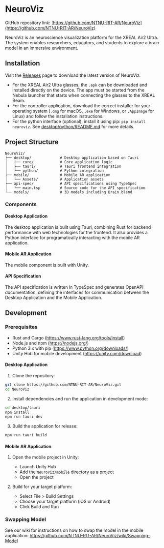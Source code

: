 # NeuroViz

GitHub repository link: [https://github.com/NTNU-RIT-AR/NeuroViz](https://github.com/NTNU-RIT-AR/NeuroViz)

NeuroViz is an neuroscience visualization platform for the XREAL Air2 Ultra. The system enables researchers, educators, and students to explore a brain model in an immersive environment.

## Installation

Visit the [Releases](https://github.com/NTNU-RIT-AR/NeuroViz/releases/) page to download the latest version of NeuroViz.

- For the XREAL Air2 Ultra glasses, the `.apk` can be downloaded and installed directly on the device. The app must be started from the Nebula launcher that starts when connecting the glasses to the XREAL Beam.
- For the controller application, download the correct installer for your operating system (`.dmg` for macOS, `.exe` for Windows, or `.AppImage` for Linux) and follow the installation instructions.
- For the python interface (optional), install it using pip: `pip install neuroviz`. See [desktop/python/README.md](desktop/python/README.md) for more details.

## Project Structure

```
NeuroViz/
├── desktop/             # Desktop application based on Tauri
│   ├── core/            # Core application logic
│   ├── tauri/           # Tauri frontend integration
│   └── python/          # Python integration
├── mobile/              # Mobile AR application
│   └── Assets/          # Application assets
├── api-spec/            # API specifications using TypeSpec
│   └── main.tsp         # Source code for the API specification
└── models/              # 3D models including Brain.blend
```

### Components

#### Desktop Application

The desktop application is built using Tauri, combining Rust for backend performance with web technologies for the frontend. It also provides a Python interface for programatically interacting with the mobile AR application.

#### Mobile AR Application

The mobile component is built with Unity.

#### API Specification

The API specification is written in TypeSpec and generates OpenAPI documentation, defining the interfaces for communication between the Desktop Application and the Mobile Application.

## Development

### Prerequisites

- Rust and Cargo (https://www.rust-lang.org/tools/install)
- Node.js and npm (https://nodejs.org/)
- Python 3.x with pip (https://www.python.org/downloads/)
- Unity Hub for mobile development (https://unity.com/download)

#### Desktop Application

1. Clone the repository:

```bash
git clone https://github.com/NTNU-RIT-AR/NeuroViz.git
cd NeuroViz
```

2. Install dependencies and run the application in development mode:

```bash
cd desktop/tauri
npm install
npm run tauri dev
```

3. Build the application for release:

```bash
npm run tauri build
```

#### Mobile AR Application

1. Open the mobile project in Unity:

   - Launch Unity Hub
   - Add the `NeuroViz/mobile` directory as a project
   - Open the project

2. Build for your target platform:
   - Select File > Build Settings
   - Choose your target platform (iOS or Android)
   - Click Build and Run

### Swapping Model

See our wiki for instructions on how to swap the model in the mobile application: https://github.com/NTNU-RIT-AR/NeuroViz/wiki/Swapping-Model
